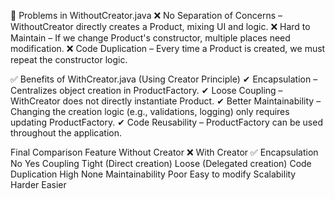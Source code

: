 🔴 Problems in WithoutCreator.java
❌ No Separation of Concerns – WithoutCreator directly creates a Product, mixing UI and logic.
❌ Hard to Maintain – If we change Product's constructor, multiple places need modification.
❌ Code Duplication – Every time a Product is created, we must repeat the constructor logic.



✅ Benefits of WithCreator.java (Using Creator Principle)
✔ Encapsulation – Centralizes object creation in ProductFactory.
✔ Loose Coupling – WithCreator does not directly instantiate Product.
✔ Better Maintainability – Changing the creation logic (e.g., validations, logging) only requires updating ProductFactory.
✔ Code Reusability – ProductFactory can be used throughout the application.



Final Comparison
Feature	Without Creator ❌	With Creator ✅
Encapsulation	No	Yes
Coupling	Tight (Direct creation)	Loose (Delegated creation)
Code Duplication	High	None
Maintainability	Poor	Easy to modify
Scalability	Harder	Easier